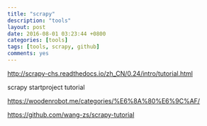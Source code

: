 ```yaml
---
title: "scrapy"
description: "tools"
layout: post
date: 2016-08-01 03:23:44 +0800
categories: [tools]
tags: [tools, scrapy, github]
comments: yes
---
```

http://scrapy-chs.readthedocs.io/zh_CN/0.24/intro/tutorial.html

scrapy startproject tutorial

https://woodenrobot.me/categories/%E6%8A%80%E6%9C%AF/

https://github.com/wang-zs/scrapy-tutorial


